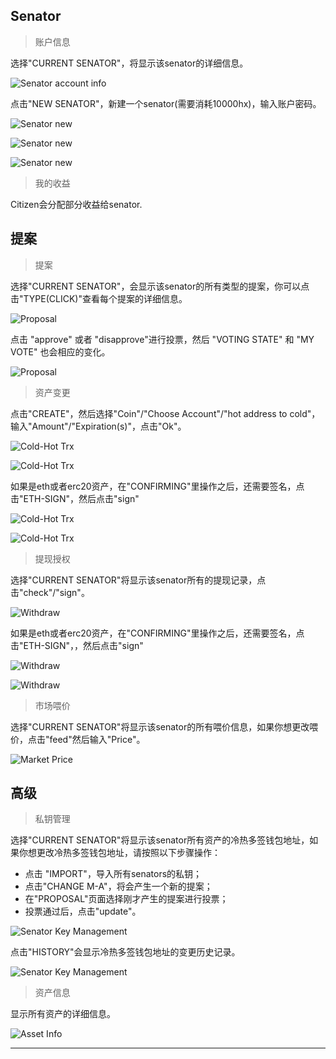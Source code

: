 ## Senator

> 账户信息

选择"CURRENT SENATOR"，将显示该senator的详细信息。

![Senator account info](/img/wallets/hxindicator/senator-account-info.png)

点击"NEW SENATOR"，新建一个senator(需要消耗10000hx)，输入账户密码。

![Senator new](/img/wallets/hxindicator/senator-new.png)

![Senator new](/img/wallets/hxindicator/senator-new1.png)

![Senator new](/img/wallets/hxindicator/senator-new2.png)

> 我的收益

Citizen会分配部分收益给senator.

## 提案

> 提案

选择"CURRENT SENATOR"，会显示该senator的所有类型的提案，你可以点击"TYPE(CLICK)"查看每个提案的详细信息。

![Proposal](/img/wallets/hxindicator/proposal.png)

点击 "approve" 或者 "disapprove"进行投票，然后 "VOTING STATE" 和 "MY VOTE" 也会相应的变化。

![Proposal](/img/wallets/hxindicator/approve.png)

> 资产变更

点击"CREATE"，然后选择"Coin"/"Choose Account"/"hot address to cold"，输入"Amount"/"Expiration(s)"，点击"Ok"。

![Cold-Hot Trx](/img/wallets/hxindicator/create-cold-hot-tx.png)

![Cold-Hot Trx](/img/wallets/hxindicator/create-cold-hot-tx1.png)

如果是eth或者erc20资产，在"CONFIRMING"里操作之后，还需要签名，点击"ETH-SIGN"，然后点击"sign"

![Cold-Hot Trx](/img/wallets/hxindicator/create-cold-hot-tx2.png)

![Cold-Hot Trx](/img/wallets/hxindicator/create-cold-hot-tx3.png)

> 提现授权

选择"CURRENT SENATOR"将显示该senator所有的提现记录，点击"check"/"sign"。

![Withdraw](/img/wallets/hxindicator/authorized-withdraw.png)

如果是eth或者erc20资产，在"CONFIRMING"里操作之后，还需要签名，点击"ETH-SIGN"，，然后点击"sign"

![Withdraw](/img/wallets/hxindicator/authorized-withdraw1.png)

![Withdraw](/img/wallets/hxindicator/authorized-withdraw2.png)

> 市场喂价

选择"CURRENT SENATOR"将显示该senator的所有喂价信息，如果你想更改喂价，点击"feed"然后输入"Price"。

![Market Price](/img/wallets/hxindicator/martet-price.png)

## 高级

> 私钥管理

选择"CURRENT SENATOR"将显示该senator所有资产的冷热多签钱包地址，如果你想更改冷热多签钱包地址，请按照以下步骤操作：

* 点击 "IMPORT"，导入所有senators的私钥；
* 点击"CHANGE M-A"，将会产生一个新的提案；
* 在"PROPOSAL"页面选择刚才产生的提案进行投票；
* 投票通过后，点击"update"。

![Senator Key Management](/img/wallets/hxindicator/senator-key-manage.png)

点击"HISTORY"会显示冷热多签钱包地址的变更历史记录。

![Senator Key Management](/img/wallets/hxindicator/senator-key-manage-history.png)

> 资产信息

显示所有资产的详细信息。

![Asset Info](/img/wallets/hxindicator/senator-asset-info.png)

---

